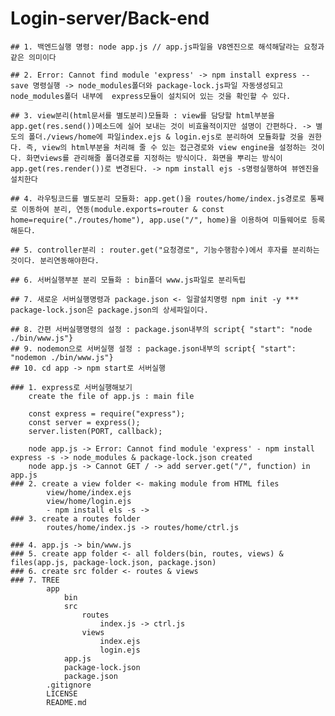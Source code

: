 # Login-server/Back-end

    ## 1. 백엔드실행 명령: node app.js // app.js파일을 V8엔진으로 해석해달라는 요청과 같은 의미이다

    ## 2. Error: Cannot find module 'express' -> npm install express --save 명령실행 -> node_modules폴더와 package-lock.js파일 자동생성되고 node_modules폴더 내부에  express모듈이 설치되어 있는 것을 확인할 수 있다.

    ## 3. view분리(html문서를 별도분리)모듈화 : view를 담당할 html부분을 app.get(res.send())메소드에 실어 보내는 것이 비효율적이지만 설명이 간편하다. -> 별도의 폴더./views/home에 파일index.ejs & login.ejs로 분리하여 모듈화할 것을 권한다. 즉, view의 html부분을 처리해 줄 수 있는 접근경로와 view engine을 설정하는 것이다. 화면views를 관리해줄 폴더경로를 지정하는 방식이다. 화면을 뿌리는 방식이 app.get(res.render())로 변경된다. -> npm install ejs -s명령실행하여 뷰엔진을 설치한다

    ## 4. 라우팅코드를 별도분리 모듈화: app.get()을 routes/home/index.js경로로 통째로 이동하여 분리, 연동(module.exports=router & const home=require("./routes/home"), app.use("/", home)을 이용하여 미들웨어로 등록해둔다.

    ## 5. controller분리 : router.get("요청경로", 기능수행함수)에서 후자를 분리하는 것이다. 분리연동해야한다. 
   
    ## 6. 서버실행부분 분리 모듈화 : bin폴더 www.js파일로 분리독립
   
    ## 7. 새로운 서버실행명령과 package.json <- 일괄설치명령 npm init -y *** package-lock.json은 package.json의 상세파일이다.
   
    ## 8. 간편 서버실행명령의 설정 : package.json내부의 script{ "start": "node ./bin/www.js"}
    ## 9. nodemon으로 서버실행 설정 : package.json내부의 script{ "start": "nodemon ./bin/www.js"}
    ## 10. cd app -> npm start로 서버실행
    
    ### 1. express로 서버실행해보기 
        create the file of app.js : main file 
        
        const express = require("express");
        const server = express();
        server.listen(PORT, callback);
        
        node app.js -> Error: Cannot find module 'express' - npm install express -s -> node_modules & package-lock.json created 
        node app.js -> Cannot GET / -> add server.get("/", function) in app.js
    ### 2. create a view folder <- making module from HTML files
            view/home/index.ejs
            view/home/login.ejs
            - npm install els -s -> 
    ### 3. create a routes folder
            routes/home/index.js -> routes/home/ctrl.js
            
    ### 4. app.js -> bin/www.js
    ### 5. create app folder <- all folders(bin, routes, views) & files(app.js, package-lock.json, package.json)
    ### 6. create src folder <- routes & views
    ### 7. TREE        
            app
                bin
                src
                    routes
                        index.js -> ctrl.js
                    views
                        index.ejs
                        login.ejs
                app.js
                package-lock.json
                package.json
            .gitignore
            LICENSE
            README.md
    
